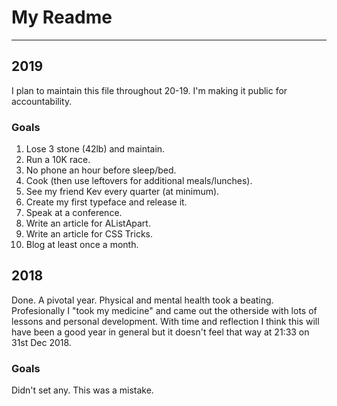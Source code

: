 # My Readme
---

## 2019

I plan to maintain this file throughout 20-19. I'm making it public for accountability.

### Goals

01. Lose 3 stone (42lb) and maintain.
02. Run a 10K race.
03. No phone an hour before sleep/bed.
04. Cook (then use leftovers for additional meals/lunches).
05. See my friend Kev every quarter (at minimum).
06. Create my first typeface and release it.
07. Speak at a conference.
08. Write an article for AListApart.
09. Write an article for CSS Tricks.
10. Blog at least once a month.

## 2018

Done. A pivotal year. Physical and mental health took a beating. Profesionally I "took my medicine" and came out the otherside with lots of lessons and personal development. With time and reflection I think this will have been a good year in general but it doesn't feel that way at 21:33 on 31st Dec 2018.

### Goals

Didn't set any. This was a mistake.
